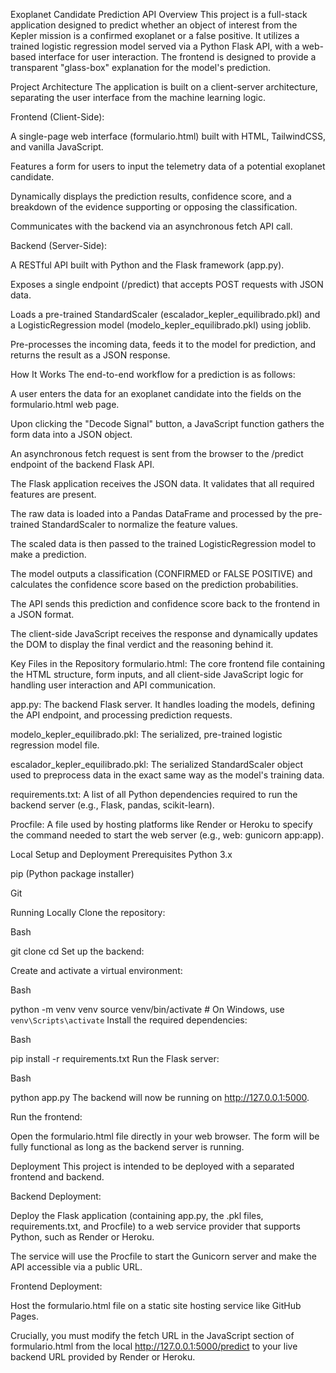 Exoplanet Candidate Prediction API
Overview
This project is a full-stack application designed to predict whether an object of interest from the Kepler mission is a confirmed exoplanet or a false positive. It utilizes a trained logistic regression model served via a Python Flask API, with a web-based interface for user interaction. The frontend is designed to provide a transparent "glass-box" explanation for the model's prediction.

Project Architecture
The application is built on a client-server architecture, separating the user interface from the machine learning logic.

Frontend (Client-Side):

A single-page web interface (formulario.html) built with HTML, TailwindCSS, and vanilla JavaScript.

Features a form for users to input the telemetry data of a potential exoplanet candidate.

Dynamically displays the prediction results, confidence score, and a breakdown of the evidence supporting or opposing the classification.

Communicates with the backend via an asynchronous fetch API call.

Backend (Server-Side):

A RESTful API built with Python and the Flask framework (app.py).

Exposes a single endpoint (/predict) that accepts POST requests with JSON data.

Loads a pre-trained StandardScaler (escalador_kepler_equilibrado.pkl) and a LogisticRegression model (modelo_kepler_equilibrado.pkl) using joblib.

Pre-processes the incoming data, feeds it to the model for prediction, and returns the result as a JSON response.

How It Works
The end-to-end workflow for a prediction is as follows:

A user enters the data for an exoplanet candidate into the fields on the formulario.html web page.

Upon clicking the "Decode Signal" button, a JavaScript function gathers the form data into a JSON object.

An asynchronous fetch request is sent from the browser to the /predict endpoint of the backend Flask API.

The Flask application receives the JSON data. It validates that all required features are present.

The raw data is loaded into a Pandas DataFrame and processed by the pre-trained StandardScaler to normalize the feature values.

The scaled data is then passed to the trained LogisticRegression model to make a prediction.

The model outputs a classification (CONFIRMED or FALSE POSITIVE) and calculates the confidence score based on the prediction probabilities.

The API sends this prediction and confidence score back to the frontend in a JSON format.

The client-side JavaScript receives the response and dynamically updates the DOM to display the final verdict and the reasoning behind it.

Key Files in the Repository
formulario.html: The core frontend file containing the HTML structure, form inputs, and all client-side JavaScript logic for handling user interaction and API communication.

app.py: The backend Flask server. It handles loading the models, defining the API endpoint, and processing prediction requests.

modelo_kepler_equilibrado.pkl: The serialized, pre-trained logistic regression model file.

escalador_kepler_equilibrado.pkl: The serialized StandardScaler object used to preprocess data in the exact same way as the model's training data.

requirements.txt: A list of all Python dependencies required to run the backend server (e.g., Flask, pandas, scikit-learn).

Procfile: A file used by hosting platforms like Render or Heroku to specify the command needed to start the web server (e.g., web: gunicorn app:app).

Local Setup and Deployment
Prerequisites
Python 3.x

pip (Python package installer)

Git

Running Locally
Clone the repository:

Bash

git clone <your-repository-url>
cd <your-repository-name>
Set up the backend:

Create and activate a virtual environment:

Bash

python -m venv venv
source venv/bin/activate  # On Windows, use `venv\Scripts\activate`
Install the required dependencies:

Bash

pip install -r requirements.txt
Run the Flask server:

Bash

python app.py
The backend will now be running on http://127.0.0.1:5000.

Run the frontend:

Open the formulario.html file directly in your web browser. The form will be fully functional as long as the backend server is running.

Deployment
This project is intended to be deployed with a separated frontend and backend.

Backend Deployment:

Deploy the Flask application (containing app.py, the .pkl files, requirements.txt, and Procfile) to a web service provider that supports Python, such as Render or Heroku.

The service will use the Procfile to start the Gunicorn server and make the API accessible via a public URL.

Frontend Deployment:

Host the formulario.html file on a static site hosting service like GitHub Pages.

Crucially, you must modify the fetch URL in the JavaScript section of formulario.html from the local http://127.0.0.1:5000/predict to your live backend URL provided by Render or Heroku.
